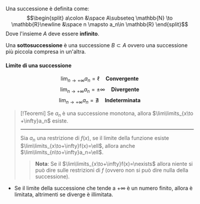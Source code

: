 Una successione è definita come:
$$\begin{split} a\colon &\space A\subseteq \mathbb{N} \to \mathbb{R}\newline &\space n \mapsto a_n\in \mathbb{R} \end{split}$$
Dove l'insieme $A$ deve essere **infinito**.

Una **sottosuccessione** è una successione $B\subset A$ ovvero una successione più piccola compresa in un'altra.

#### Limite di una successione
$$\lim_{n\to+\infty}a_n=\ell\quad \textbf{Convergente}$$
$$\lim_{n\to+\infty}a_n=\pm\infty\quad \textbf{Divergente}$$
$$\lim_{n\to+\infty}a_n=\nexists\quad \textbf{Indeterminata}$$

>[!Teoremi]
>Se $a_n$ è una successione monotona, allora $\lim\limits_{x\to +\infty}a_n$ esiste.
>
>---
>Sia $a_n$ una restrizione di $f(x)$, se il limite della funzione esiste $\lim\limits_{x\to+\infty}f(x)=\ell$, allora anche $\lim\limits_{n\to+\infty}a_n=\ell$.
>>**Nota**: Se il $\lim\limits_{x\to+\infty}f(x)=\nexists$ allora niente si può dire sulle restrizioni di $f$ (ovvero non si può dire nulla della successione).


- Se il limite della successione che tende a $+\infty$ è un numero finito, allora è limitata, altrimenti se diverge è illimitata.